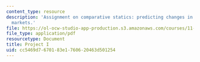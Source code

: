 ```yaml
---
content_type: resource
description: 'Assignment on comparative statics: predicting changes in real estate
  markets.'
file: https://ol-ocw-studio-app-production.s3.amazonaws.com/courses/11-433j-real-estate-economics-fall-2008/cc5469d7670183e1760620463d501254_ps1_08.pdf
file_type: application/pdf
resourcetype: Document
title: Project I
uid: cc5469d7-6701-83e1-7606-20463d501254
---
```

